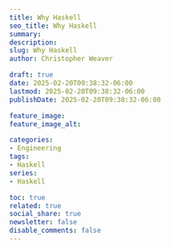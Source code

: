 ```yaml
---
title: Why Haskell
seo_title: Why Haskell
summary: 
description: 
slug: Why Haskell
author: Christopher Weaver

draft: true
date: 2025-02-20T09:38:32-06:00
lastmod: 2025-02-20T09:38:32-06:00
publishDate: 2025-02-20T09:38:32-06:00

feature_image:
feature_image_alt: 

categories:
- Engineering
tags:
- Haskell
series:
- Haskell

toc: true
related: true
social_share: true
newsletter: false
disable_comments: false
---
```

